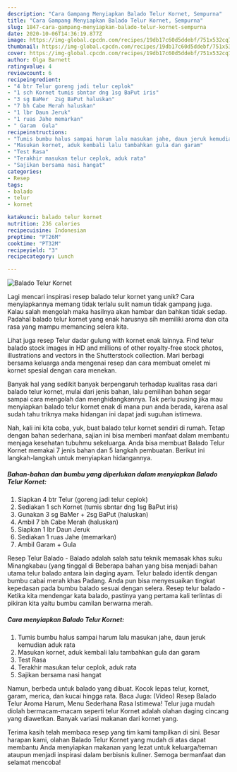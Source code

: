 ```yaml
---
description: "Cara Gampang Menyiapkan Balado Telur Kornet, Sempurna"
title: "Cara Gampang Menyiapkan Balado Telur Kornet, Sempurna"
slug: 1847-cara-gampang-menyiapkan-balado-telur-kornet-sempurna
date: 2020-10-06T14:36:19.877Z
image: https://img-global.cpcdn.com/recipes/19db17c60d5ddebf/751x532cq70/balado-telur-kornet-foto-resep-utama.jpg
thumbnail: https://img-global.cpcdn.com/recipes/19db17c60d5ddebf/751x532cq70/balado-telur-kornet-foto-resep-utama.jpg
cover: https://img-global.cpcdn.com/recipes/19db17c60d5ddebf/751x532cq70/balado-telur-kornet-foto-resep-utama.jpg
author: Olga Barnett
ratingvalue: 4
reviewcount: 6
recipeingredient:
- "4 btr Telur goreng jadi telur ceplok"
- "1 sch Kornet tumis sbntar dng 1sg BaPut iris"
- "3 sg BaMer  2sg BaPut haluskan"
- "7 bh Cabe Merah haluskan"
- "1 lbr Daun Jeruk"
- "1 ruas Jahe memarkan"
- " Garam  Gula"
recipeinstructions:
- "Tumis bumbu halus sampai harum lalu masukan jahe, daun jeruk kemudian aduk rata"
- "Masukan kornet, aduk kembali lalu tambahkan gula dan garam"
- "Test Rasa"
- "Terakhir masukan telur ceplok, aduk rata"
- "Sajikan bersama nasi hangat"
categories:
- Resep
tags:
- balado
- telur
- kornet

katakunci: balado telur kornet 
nutrition: 236 calories
recipecuisine: Indonesian
preptime: "PT26M"
cooktime: "PT32M"
recipeyield: "3"
recipecategory: Lunch

---
```



![Balado Telur Kornet](https://img-global.cpcdn.com/recipes/19db17c60d5ddebf/751x532cq70/balado-telur-kornet-foto-resep-utama.jpg)

Lagi mencari inspirasi resep balado telur kornet yang unik? Cara menyiapkannya memang tidak terlalu sulit namun tidak gampang juga. Kalau salah mengolah maka hasilnya akan hambar dan bahkan tidak sedap. Padahal balado telur kornet yang enak harusnya sih memiliki aroma dan cita rasa yang mampu memancing selera kita.

Lihat juga resep Telur dadar gulung with kornet enak lainnya. Find telur balado stock images in HD and millions of other royalty-free stock photos, illustrations and vectors in the Shutterstock collection. Mari berbagi bersama keluarga anda mengenai resep dan cara membuat omelet mi kornet spesial dengan cara menekan.

Banyak hal yang sedikit banyak berpengaruh terhadap kualitas rasa dari balado telur kornet, mulai dari jenis bahan, lalu pemilihan bahan segar sampai cara mengolah dan menghidangkannya. Tak perlu pusing jika mau menyiapkan balado telur kornet enak di mana pun anda berada, karena asal sudah tahu triknya maka hidangan ini dapat jadi suguhan istimewa.


Nah, kali ini kita coba, yuk, buat balado telur kornet sendiri di rumah. Tetap dengan bahan sederhana, sajian ini bisa memberi manfaat dalam membantu menjaga kesehatan tubuhmu sekeluarga. Anda bisa membuat Balado Telur Kornet memakai 7 jenis bahan dan 5 langkah pembuatan. Berikut ini langkah-langkah untuk menyiapkan hidangannya.

<!--inarticleads1-->

##### Bahan-bahan dan bumbu yang diperlukan dalam menyiapkan Balado Telur Kornet:

1. Siapkan 4 btr Telur (goreng jadi telur ceplok)
1. Sediakan 1 sch Kornet (tumis sbntar dng 1sg BaPut iris)
1. Gunakan 3 sg BaMer + 2sg BaPut (haluskan)
1. Ambil 7 bh Cabe Merah (haluskan)
1. Siapkan 1 lbr Daun Jeruk
1. Sediakan 1 ruas Jahe (memarkan)
1. Ambil  Garam + Gula


Resep Telur Balado - Balado adalah salah satu teknik memasak khas suku Minangkabau (yang tinggal di Beberapa bahan yang bisa menjadi bahan utama telur balado antara lain daging ayam. Telur balado identik dengan bumbu cabai merah khas Padang. Anda pun bisa menyesuaikan tingkat kepedasan pada bumbu balado sesuai dengan selera. Resep telur balado - Ketika kita mendengar kata balado, pastinya yang pertama kali terlintas di pikiran kita yaitu bumbu camilan berwarna merah. 

<!--inarticleads2-->

##### Cara menyiapkan Balado Telur Kornet:

1. Tumis bumbu halus sampai harum lalu masukan jahe, daun jeruk kemudian aduk rata
1. Masukan kornet, aduk kembali lalu tambahkan gula dan garam
1. Test Rasa
1. Terakhir masukan telur ceplok, aduk rata
1. Sajikan bersama nasi hangat


Namun, berbeda untuk balado yang dibuat. Kocok lepas telur, kornet, garam, merica, dan kucai hingga rata. Baca Juga: (Video) Resep Balado Telur Aroma Harum, Menu Sederhana Rasa Istimewa! Telur juga mudah diolah bermacam-macam seperti telur Kornet adalah olahan daging cincang yang diawetkan. Banyak variasi makanan dari kornet yang. 

Terima kasih telah membaca resep yang tim kami tampilkan di sini. Besar harapan kami, olahan Balado Telur Kornet yang mudah di atas dapat membantu Anda menyiapkan makanan yang lezat untuk keluarga/teman ataupun menjadi inspirasi dalam berbisnis kuliner. Semoga bermanfaat dan selamat mencoba!

